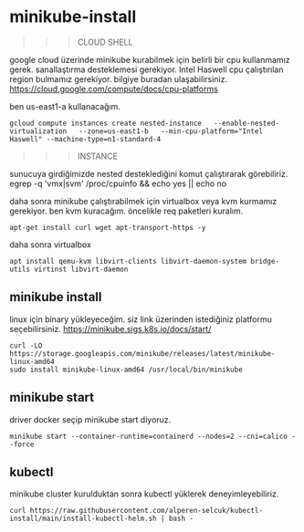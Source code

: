 # minikube-install

>>> CLOUD SHELL 

google cloud üzerinde minikube kurabilmek için belirli bir cpu kullanmamız gerek. sanallaştırma desteklemesi gerekiyor.  Intel Haswell cpu çalıştırılan region bulmamız gerekiyor. bilgiye buradan ulaşabilirsiniz. https://cloud.google.com/compute/docs/cpu-platforms

ben us-east1-a kullanacağım.

```
gcloud compute instances create nested-instance   --enable-nested-virtualization   --zone=us-east1-b   --min-cpu-platform="Intel Haswell" --machine-type=n1-standard-4
```


>>> INSTANCE 

sunucuya girdiğimizde nested desteklediğini komut çalıştırarak görebiliriz.  egrep -q 'vmx|svm' /proc/cpuinfo && echo yes || echo no

daha sonra minikube çalıştırabilmek için virtualbox veya kvm kurmamız gerekiyor. ben kvm kuracağım. öncelikle req paketleri kuralım.

```
apt-get install curl wget apt-transport-https -y
```

daha sonra virtualbox

```
apt install qemu-kvm libvirt-clients libvirt-daemon-system bridge-utils virtinst libvirt-daemon
```

## minikube install

linux için binary yükleyeceğim. siz link üzerinden istediğiniz platformu seçebilirsiniz. https://minikube.sigs.k8s.io/docs/start/

```
curl -LO https://storage.googleapis.com/minikube/releases/latest/minikube-linux-amd64
sudo install minikube-linux-amd64 /usr/local/bin/minikube
```

## minikube start

driver docker seçip minikube start diyoruz.

```
minikube start --container-runtime=containerd --nodes=2 --cni=calico --force
```

## kubectl

minikube cluster kurulduktan sonra kubectl yüklerek deneyimleyebiliriz.

```
curl https://raw.githubusercontent.com/alperen-selcuk/kubectl-install/main/install-kubectl-helm.sh | bash -
```


